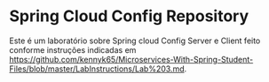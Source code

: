 # Spring Cloud Config Repository

Este é um laboratório sobre Spring cloud Config Server e Client feito conforme instruções indicadas em https://github.com/kennyk65/Microservices-With-Spring-Student-Files/blob/master/LabInstructions/Lab%203.md.
